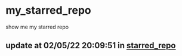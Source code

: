# my_starred_repo
show me my starred repo

update at 02/05/22 20:09:51 in [starred_repo](./index.html)
---

